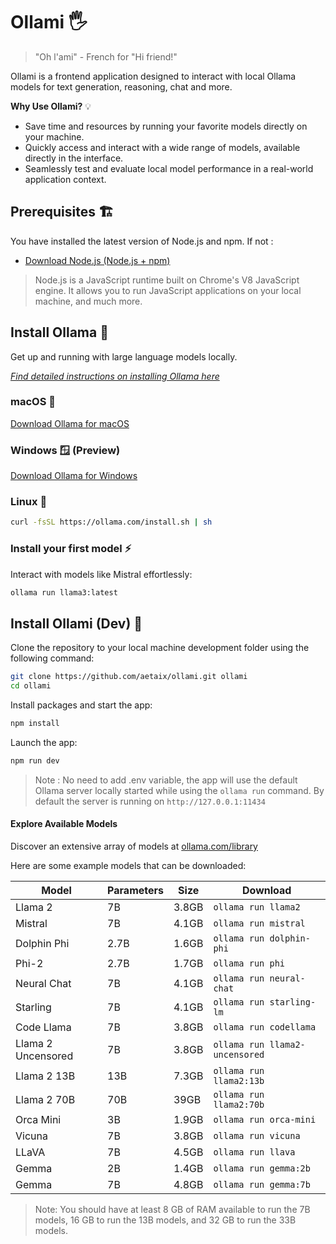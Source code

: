 # Ollami 🖐️
> "Oh l'ami" - French for "Hi friend!"

Ollami is a frontend application designed to interact with local Ollama models for text generation, reasoning, chat and more.

**Why Use Ollami?** 💡

- Save time and resources by running your favorite models directly on your machine.
- Quickly access and interact with a wide range of models, available directly in the interface.
- Seamlessly test and evaluate local model performance in a real-world application context.

## Prerequisites 🏗️

You have installed the latest version of Node.js and npm. If not :

- [Download Node.js (Node.js + npm)](https://nodejs.org/en/download/)

> Node.js is a JavaScript runtime built on Chrome's V8 JavaScript engine. It allows you to run JavaScript applications on your local machine, and much more.


## Install Ollama 🤝

Get up and running with large language models locally.

_[Find detailed instructions on installing Ollama here](https://ollama.com)_

### macOS 🍎 

[Download Ollama for macOS](https://ollama.com/download/Ollama-darwin.zip)

### Windows 🪟 (Preview)

[Download Ollama for Windows](https://ollama.com/download/OllamaSetup.exe)

### Linux 🐧 
```bash
curl -fsSL https://ollama.com/install.sh | sh
```

### Install your first model ⚡

Interact with models like Mistral effortlessly:

```bash
ollama run llama3:latest
```

## Install Ollami (Dev) 🔧

Clone the repository to your local machine development folder using the following command: 

```bash
git clone https://github.com/aetaix/ollami.git ollami
cd ollami
```

Install packages and start the app:

```bash
npm install
```

Launch the app:

```bash
npm run dev
```

> Note : No need to add .env variable, the app will use the default Ollama server locally started while using the `ollama run` command. By default the server is running on `http://127.0.0.1:11434`

#### Explore Available Models

Discover an extensive array of models at [ollama.com/library](https://ollama.com/library "ollama model library")

Here are some example models that can be downloaded:

| Model              | Parameters | Size  | Download                       |
| ------------------ | ---------- | ----- | ------------------------------ |
| Llama 2            | 7B         | 3.8GB | `ollama run llama2`            |
| Mistral            | 7B         | 4.1GB | `ollama run mistral`           |
| Dolphin Phi        | 2.7B       | 1.6GB | `ollama run dolphin-phi`       |
| Phi-2              | 2.7B       | 1.7GB | `ollama run phi`               |
| Neural Chat        | 7B         | 4.1GB | `ollama run neural-chat`       |
| Starling           | 7B         | 4.1GB | `ollama run starling-lm`       |
| Code Llama         | 7B         | 3.8GB | `ollama run codellama`         |
| Llama 2 Uncensored | 7B         | 3.8GB | `ollama run llama2-uncensored` |
| Llama 2 13B        | 13B        | 7.3GB | `ollama run llama2:13b`        |
| Llama 2 70B        | 70B        | 39GB  | `ollama run llama2:70b`        |
| Orca Mini          | 3B         | 1.9GB | `ollama run orca-mini`         |
| Vicuna             | 7B         | 3.8GB | `ollama run vicuna`            |
| LLaVA              | 7B         | 4.5GB | `ollama run llava`             |
| Gemma              | 2B         | 1.4GB | `ollama run gemma:2b`          |
| Gemma              | 7B         | 4.8GB | `ollama run gemma:7b`          |

> Note: You should have at least 8 GB of RAM available to run the 7B models, 16 GB to run the 13B models, and 32 GB to run the 33B models.